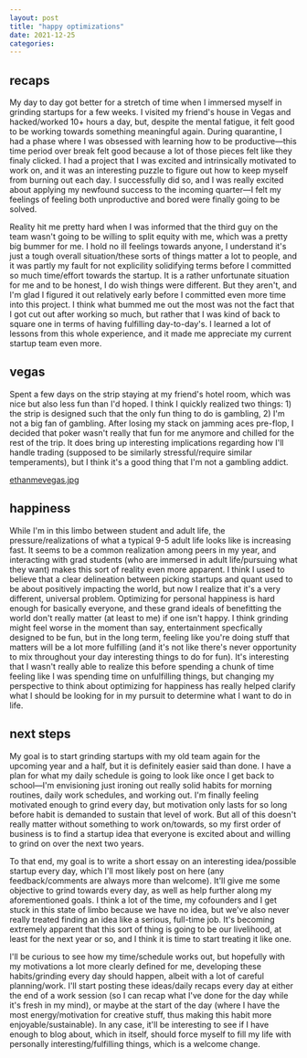 ```yaml
---
layout: post
title: "happy optimizations"
date: 2021-12-25
categories:
---
```


## recaps

My day to day got better for a stretch of time when I immersed myself in grinding startups for a few weeks. I visited my friend's house in Vegas and hacked/worked 10+ hours a day, but, despite the mental fatigue, it felt good to be working towards something meaningful again. During quarantine, I had a phase where I was obsessed with learning how to be productive—this time period over break felt good because a lot of those pieces felt like they finaly clicked. I had a project that I was excited and intrinsically motivated to work on, and it was an interesting puzzle to figure out how to keep myself from burning out each day. I successfully did so, and I was really excited about applying my newfound success to the incoming quarter—I felt my feelings of feeling both unproductive and bored were finally going to be solved.

Reality hit me pretty hard when I was informed that the third guy on the team wasn't going to be willing to split equity with me, which was a pretty big bummer for me. I hold no ill feelings towards anyone, I understand it's just a tough overall situation/these sorts of things matter a lot to people, and it was partly my fault for not explicility solidifying terms before I committed so much time/effort towards the startup. It is a rather unfortunate situation for me and to be honest, I do wish things were different. But they aren't, and I'm glad I figured it out relatively early before I committed even more time into this project. I think what bummed me out the most was not the fact that I got cut out after working so much, but rather that I was kind of back to square one in terms of having fulfilling day-to-day's. I learned a lot of lessons from this whole experience, and it made me appreciate my current startup team even more.

## vegas

Spent a few days on the strip staying at my friend's hotel room, which was nice but also less fun than I'd hoped. I think I quickly realized two things: 1) the strip is designed such that the only fun thing to do is gambling, 2) I'm not a big fan of gambling. After losing my stack on jamming aces pre-flop, I decided that poker wasn't really that fun for me anymore and chilled for the rest of the trip. It does bring up interesting implications regarding how I'll handle trading (supposed to be similarly stressful/require similar temperaments), but I think it's a good thing that I'm not a gambling addict.

[ethanmevegas.jpg]("Vegas!")

## happiness

While I'm in this limbo between student and adult life, the pressure/realizations of what a typical 9-5 adult life looks like is increasing fast. It seems to be a common realization among peers in my year, and interacting with grad students (who are immersed in adult life/pursuing what they want) makes this sort of reality even more apparent. I think I used to believe that a clear delineation between picking startups and quant used to be about positively impacting the world, but now I realize that it's a very different, universal problem. Optimizing for personal happiness is hard enough for basically everyone, and these grand ideals of benefitting the world don't really matter (at least to me) if one isn't happy. I think grinding might feel worse in the moment than say, entertainment specfically designed to be fun, but in the long term, feeling like you're doing stuff that matters will be a lot more fulfilling (and it's not like there's never opportunity to mix throughout your day interesting things to do for fun). It's interesting that I wasn't really able to realize this before spending a chunk of time feeling like I was spending time on unfulfilling things, but changing my perspective to think about optimizing for happiness has really helped clarify what I should be looking for in my pursuit to determine what I want to do in life.

## next steps

My goal is to start grinding startups with my old team again for the upcoming year and a half, but it is definitely easier said than done. I have a plan for what my daily schedule is going to look like once I get back to school—I'm envisioning just ironing out really solid habits for morning routines, daily work schedules, and working out. I'm finally feeling motivated enough to grind every day, but motivation only lasts for so long before habit is demanded to sustain that level of work. But all of this doesn't really matter without something to work on/towards, so my first order of business is to find a startup idea that everyone is excited about and willing to grind on over the next two years.

To that end, my goal is to write a short essay on an interesting idea/possible startup every day, which I'll most likely post on here (any feedback/comments are always more than welcome). It'll give me some objective to grind towards every day, as well as help further along my aforementioned goals. I think a lot of the time, my cofounders and I get stuck in this state of limbo because we have no idea, but we've also never really treated finding an idea like a serious, full-time job. It's becoming extremely apparent that this sort of thing is going to be our livelihood, at least for the next year or so, and I think it is time to start treating it like one.

I'll be curious to see how my time/schedule works out, but hopefully with my motivations a lot more clearly defined for me, developing these habits/grinding every day should happen, albeit with a lot of careful planning/work. I'll start posting these ideas/daily recaps every day at either the end of a work session (so I can recap what I've done for the day while it's fresh in my mind), or maybe at the start of the day (where I have the most energy/motivation for creative stuff, thus making this habit more enjoyable/sustainable). In any case, it'll be interesting to see if I have enough to blog about, which in itself, should force myself to fill my life with personally interesting/fulfilling things, which is a welcome change.
